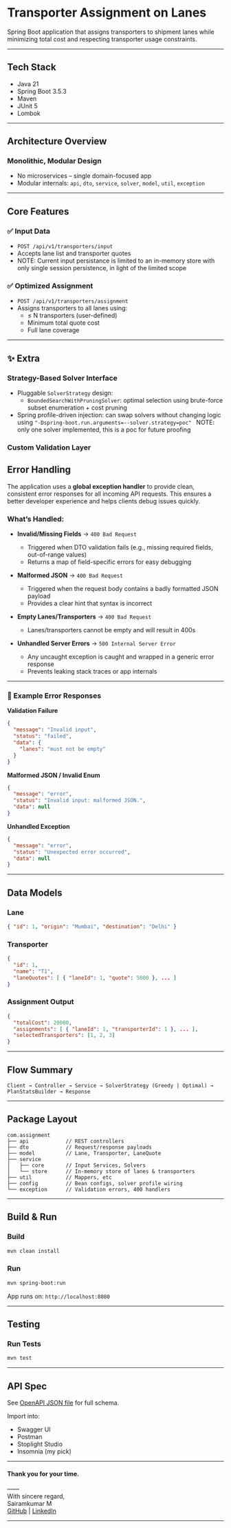 # Transporter Assignment on Lanes

Spring Boot application that assigns transporters to shipment lanes while minimizing total cost and respecting transporter usage constraints.

---

## Tech Stack
- Java 21
- Spring Boot 3.5.3
- Maven
- JUnit 5
- Lombok

---

## Architecture Overview

### Monolithic, Modular Design
- No microservices – single domain-focused app
- Modular internals: `api`, `dto`, `service`, `solver`, `model`, `util`, `exception`

---

## Core Features

### ✅ Input Data
- `POST /api/v1/transporters/input`
- Accepts lane list and transporter quotes
- NOTE: Current input persistance is limited to an in-memory store with only single session persistence, in light of the limited scope
  

### ✅ Optimized Assignment
- `POST /api/v1/transporters/assignment`
- Assigns transporters to all lanes using:
  - ≤ N transporters (user-defined)
  - Minimum total quote cost
  - Full lane coverage

---

## ✨ Extra

### Strategy-Based Solver Interface
- Pluggable `SolverStrategy` design:
  - `BoundedSearchWithPruningSolver`: optimal selection using brute-force subset enumeration + cost pruning
- Spring profile-driven injection: can swap solvers without changing logic using `"-Dspring-boot.run.arguments=--solver.strategy=poc"
`
NOTE: only one solver implemented, this is a poc for future proofing

### Custom Validation Layer

## Error Handling

The application uses a **global exception handler** to provide clean, consistent error responses for all incoming API requests. This ensures a better developer experience and helps clients debug issues quickly.

### What’s Handled:

* **Invalid/Missing Fields** → `400 Bad Request`

  * Triggered when DTO validation fails (e.g., missing required fields, out-of-range values)
  * Returns a map of field-specific errors for easy debugging
* **Malformed JSON** → `400 Bad Request`

  * Triggered when the request body contains a badly formatted JSON payload
  * Provides a clear hint that syntax is incorrect
* **Empty Lanes/Transporters** → `400 Bad Request`
  * Lanes/transporters cannot be empty and will result in 400s

* **Unhandled Server Errors** → `500 Internal Server Error`

  * Any uncaught exception is caught and wrapped in a generic error response
  * Prevents leaking stack traces or app internals

---

### 🧪 Example Error Responses

**Validation Failure**

```json
{
  "message": "Invalid input",
  "status": "failed",
  "data": {
    "lanes": "must not be empty"
  }
}
```

**Malformed JSON / Invalid Enum**

```json
{
  "message": "error",
  "status": "Invalid input: malformed JSON.",
  "data": null
}
```

**Unhandled Exception**

```json
{
  "message": "error",
  "status": "Unexpected error occurred",
  "data": null
}
```
---

## Data Models

### Lane
```json
{ "id": 1, "origin": "Mumbai", "destination": "Delhi" }
```

### Transporter
```json
{
  "id": 1,
  "name": "T1",
  "laneQuotes": [ { "laneId": 1, "quote": 5000 }, ... ]
}
```

### Assignment Output
```json
{
  "totalCost": 29000,
  "assignments": [ { "laneId": 1, "transporterId": 1 }, ... ],
  "selectedTransporters": [1, 2, 3]
}
```

---

## Flow Summary
```
Client → Controller → Service → SolverStrategy (Greedy | Optimal) → PlanStatsBuilder → Response
```

---

## Package Layout
```
com.assignment
├── api            // REST controllers
├── dto            // Request/response payloads
├── model          // Lane, Transporter, LaneQuote
├── service
│   ├── core       // Input Services, Solvers
│   └── store      // In-memory store of lanes & transporters
├── util           // Mappers, etc
├── config         // Bean configs, solver profile wiring
└── exception      // Validation errors, 400 handlers
```

---

##  Build & Run
### Build
```bash
mvn clean install
```

### Run
```bash
mvn spring-boot:run
```

App runs on: `http://localhost:8080`

---

## Testing
### Run Tests
```bash
mvn test
```

---

## API Spec
See [OpenAPI JSON file](./transporter-lane-openapi.json) for full schema.

Import into:
- Swagger UI
- Postman
- Stoplight Studio
- Insomnia (my pick)

---


#### Thank you for your time.
——<br>
With sincere regard,<br>
Sairamkumar M<br>
[GitHub](https://github.com/sairamkumarm) | [LinkedIn](https://www.linkedin.com/in/sairamkumarm/)

---

